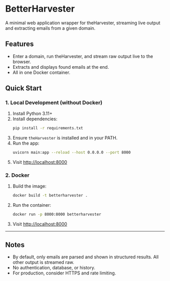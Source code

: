 # BetterHarvester

A minimal web application wrapper for theHarvester, streaming live output and extracting emails from a given domain.

## Features
- Enter a domain, run theHarvester, and stream raw output live to the browser.
- Extracts and displays found emails at the end.
- All in one Docker container.

## Quick Start

### 1. Local Development (without Docker)
1. Install Python 3.11+
2. Install dependencies:
   ```sh
   pip install -r requirements.txt
   ```
3. Ensure `theHarvester` is installed and in your PATH.
4. Run the app:
   ```sh
   uvicorn main:app --reload --host 0.0.0.0 --port 8000
   ```
5. Visit [http://localhost:8000](http://localhost:8000)

### 2. Docker
1. Build the image:
   ```sh
   docker build -t betterharvester .
   ```
2. Run the container:
   ```sh
   docker run -p 8000:8000 betterharvester
   ```
3. Visit [http://localhost:8000](http://localhost:8000)

---

## Notes
- By default, only emails are parsed and shown in structured results. All other output is streamed raw.
- No authentication, database, or history.
- For production, consider HTTPS and rate limiting.
